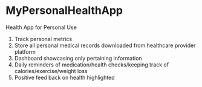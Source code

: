
# MyPersonalHealthApp

Health App for Personal Use
	

 1. Track personal metrics
 2. Store all personal medical records downloaded from healthcare provider platform
 3. Dashboard showcasing only pertaining information
 4. Daily reminders of medication/health checks/keeping track of calories/exercise/weight loss
 5. Positive feed back on health highlighted 
	
  
